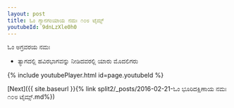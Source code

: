```yaml
---
layout: post
title: ಓಂ ಗ್ಯಾನಗಂಯಾಯ ನಮಃ ೧೦೮ ಟೈಮ್ಸ್
youtubeId: 9dnLzXle0h0
---
```

 
 
 ಓಂ ಅಗ್ರವರಯ ನಮಃ  
 
 -  ತ್ಯಾಗದಲ್ಲಿ ಹವಿರಭಾಗವನ್ನು ನೀಡಿದವರಲ್ಲಿ ಯಾರು ಮೊದಲಿಗರು 
 
  
 
  
 
 
 
 
 
 


{% include youtubePlayer.html id=page.youtubeId %}
 
[Next]({{ site.baseurl }}{% link  split2/_posts/2016-02-21-ಓಂ ಭೂರಿದಕ್ಷಿಣಾಯ ನಮಃ ೧೦೮ ಟೈಮ್ಸ್.md%})
 
